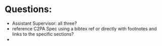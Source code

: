 # Questions:

- Assistant Supervisor: all three?
- reference C2PA Spec using a bibtex ref or directly with footnotes and links to the specific sections?
- 